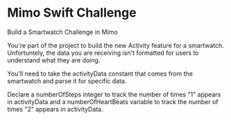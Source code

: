 # Mimo Swift Challenge 
Build a Smartwatch Challenge in Mimo

You're part of the project to build the new Activity feature for a smartwatch. Unfortuntely, the data you are receiving
isn't formatted for users to understand what they are doing. 

You'll need to take the activityData constant that comes from the smartwatch and parse it for specific data.

Declare a numberOfSteps integer to track the number of times "1" appears in activityData and a numberOfHeartBeats variable to track the number of times "2" appears in activityData. 

